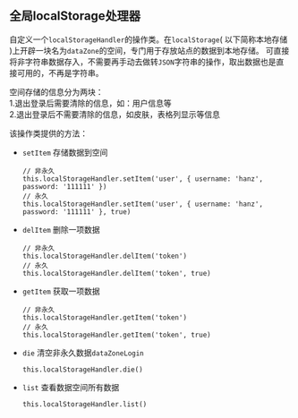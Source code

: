 ## 全局localStorage处理器

自定义一个`localStorageHandler`的操作类。在`localStorage`( 以下简称本地存储 )上开辟一块名为`dataZone`的空间，专门用于存放站点的数据到本地存储。
可直接将非字符串数据存入，不需要再手动去做转`JSON`字符串的操作，取出数据也是直接可用的，不再是字符串。

空间存储的信息分为两块：  
    1.退出登录后需要清除的信息，如：用户信息等  
    2.退出登录后不需要清除的信息，如皮肤，表格列显示等信息  

该操作类提供的方法：
- `setItem` 存储数据到空间


    ```
    // 非永久
    this.localStorageHandler.setItem('user', { username: 'hanz', password: '111111' })
    // 永久
    this.localStorageHandler.setItem('user', { username: 'hanz', password: '111111' }, true)
    ```

- `delItem` 删除一项数据

    ```
    // 非永久
    this.localStorageHandler.delItem('token')
    // 永久
    this.localStorageHandler.delItem('token', true)
    ```

- `getItem` 获取一项数据
    
    ```
    // 非永久
    this.localStorageHandler.getItem('token')
    // 永久
    this.localStorageHandler.getItem('token', true)
    ```

- `die` 清空非永久数据`dataZoneLogin`

    ```
    this.localStorageHandler.die()
    ```

- `list` 查看数据空间所有数据

    ```
    this.localStorageHandler.list()
    ```
